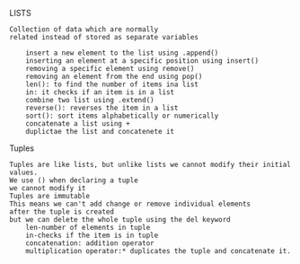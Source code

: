 LISTS

    Collection of data which are normally
    related instead of stored as separate variables

        insert a new element to the list using .append()
        inserting an element at a specific position using insert()
        removing a specific element using remove()
        removing an element from the end using pop()
        len(): to find the number of items ina list
        in: it checks if an item is in a list
        combine two list using .extend()
        reverse(): reverses the item in a list
        sort(): sort items alphabetically or numerically
        concatenate a list using +
        duplictae the list and concatenete it

Tuples

    Tuples are like lists, but unlike lists we cannot modify their initial values.
    We use () when declaring a tuple
    we cannot modify it
    Tuples are immutable
    This means we can't add change or remove individual elements
    after the tuple is created
    but we can delete the whole tuple using the del keyword
        len-number of elements in tuple
        in-checks if the item is in tuple
        concatenation: addition operator
        multiplication operator:* duplicates the tuple and concatenate it.
